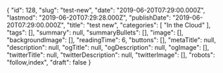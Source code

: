 {
    "id": 128,
    "slug": "test-new",
    "date": "2019-06-20T07:29:00.000Z",
    "lastmod": "2019-06-20T07:29:28.000Z",
    "publishDate": "2019-06-20T07:29:00.000Z",
    "title": "test new",
    "categories": [
        "In the Cloud"
    ],
    "tags": [],
    "summary": null,
    "summaryBullets": [],
    "image": [],
    "backgroundImage": [],
    "readingTime": 6,
    "buttons": [],
    "metaTitle": null,
    "description": null,
    "ogTitle": null,
    "ogDescription": null,
    "ogImage": [],
    "twitterTitle": null,
    "twitterDescription": null,
    "twitterImage": [],
    "robots": "follow,index",
    "draft": false
}
